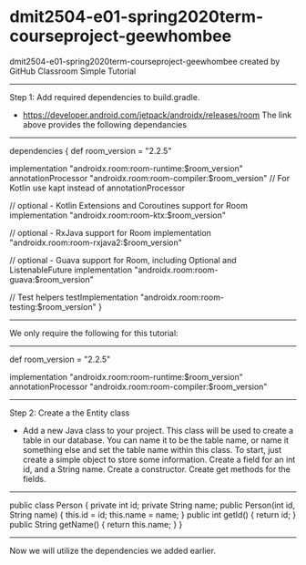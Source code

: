 # dmit2504-e01-spring2020term-courseproject-geewhombee
dmit2504-e01-spring2020term-courseproject-geewhombee created by GitHub Classroom
Simple Tutorial
***
Step 1: Add required dependencies to build.gradle.
  - https://developer.android.com/jetpack/androidx/releases/room
  The link above provides the following dependancies
  *****
  dependencies {
  def room_version = "2.2.5"

  implementation "androidx.room:room-runtime:$room_version"
  annotationProcessor "androidx.room:room-compiler:$room_version" // For Kotlin use kapt instead of annotationProcessor

  // optional - Kotlin Extensions and Coroutines support for Room
  implementation "androidx.room:room-ktx:$room_version"

  // optional - RxJava support for Room
  implementation "androidx.room:room-rxjava2:$room_version"

  // optional - Guava support for Room, including Optional and ListenableFuture
  implementation "androidx.room:room-guava:$room_version"

  // Test helpers
  testImplementation "androidx.room:room-testing:$room_version"
  }
  ******
  We only require the following for this tutorial:
  ******
  def room_version = "2.2.5"

  implementation "androidx.room:room-runtime:$room_version"
  annotationProcessor "androidx.room:room-compiler:$room_version"
  ******
Step 2: Create a the Entity class
  - Add a new Java class to your project. This class will be used to create a table in our database. You can name it to be the table name, or name it something else and set the    table name within this class. To start, just create a simple object to store some information. Create a field for an int id, and a String name. Create a constructor. Create get methods for the fields.
  ******
  public class Person {
    private int id;
    private String name;
    public Person(int id, String name) {
        this.id = id;
        this.name = name;
    }
    public int getId() { return id; }
    public String getName() { return this.name; }
}
  ******
  
  Now we will utilize the dependencies we added earlier.
  

